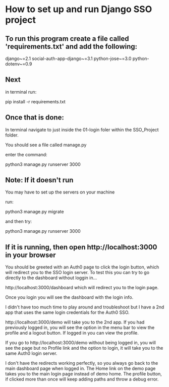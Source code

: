 # How to set up and run Django SSO project

## To run this program create a file called 'requirements.txt' and add the following:  

django~=2.1
social-auth-app-django~=3.1
python-jose~=3.0
python-dotenv~=0.9

## Next

in terminal run:

pip install -r requirements.txt

## Once that is done:

In terminal navigate to just inside the 01-login foler within the SSO_Project folder.  

You should see a file called manage.py 

enter the command: 

python3 manage.py runserver 3000

## Note: If it doesn't run  

You may have to set up the servers on your machine  

run:

python3 manage.py migrate 

and then try:  

python3 manage.py runserver 3000


## If it is running, then open http://localhost:3000 in your browser

You should be greeted with an Auth0 page to click the login button, which will redirect you to the SSO login server.
To test this you can try to go directly to the dashboard without loggin in...

http://localhost:3000/dashboard  which will redirect you to the login page. 

Once you login you will see the dashboard with the login info. 

I didn't have too much time to play around and troubleshoot but I have a 2nd app that uses the same login credentials for the Auth0 SSO. 

http://localhost:3000/demo will take you to the 2nd app. If you had previously logged in, you will see the option in the menu bar to view the profile and a logout button. If logged in you can view the profile.

If you go to http://localhost:3000/demo without being logged in, you will see the page but no Profile link and the option to login, it will take you to the same Auth0 login server. 

I don't have the redirects working perfectly, so you always go back to the main dashboard page when logged in. The Home link on the demo page takes you to the main login page instead of demo home. The profile button, if clicked more than once will keep adding paths and throw a debug error.
